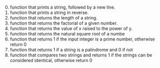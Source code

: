 0. function that prints a string, followed by a new line.
1. function that prints a string in reverse.
2. function that returns the length of a string.
3. function that returns the factorial of a given number.
4. function that returns the value of x raised to the power of y.
5. function that returns the natural square root of a numbe
6. function that returns 1 if the input integer is a prime number, otherwise return 0
100. function that returns 1 if a string is a palindrome and 0 if not
101. function that compares two strings and returns 1 if the strings can be considered identical, otherwise return 0

